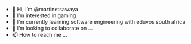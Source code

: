 - 👋 Hi, I’m @martinetsawaya
- 👀 I’m interested in gaming
- 🌱 I’m currently learning software engineering with eduvos south africa
- 💞️ I’m looking to collaborate on ...
- 📫 How to reach me ...

<!---
martinetsawaya/martinetsawaya is a ✨ special ✨ repository because its `README.md` (this file) appears on your GitHub profile.
You can click the Preview link to take a look at your changes.
--->
